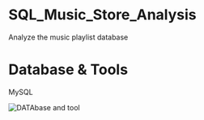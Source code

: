 # SQL_Music_Store_Analysis
Analyze the music playlist database
# Database & Tools
MySQL


![DATAbase and tool](https://github.com/user-attachments/assets/7c9b9b00-9777-4078-ab0a-c88f05e6f7e8)
